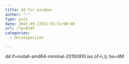 ```yaml
---
title: dd for windows
author: "-"
type: post
date: 2015-09-13T01:55:51+00:00
url: /?p=8245
categories:
  - Uncategorized

---
```

dd if=install-amd64-minimal-20150910.iso of=\\.\j: bs=4M